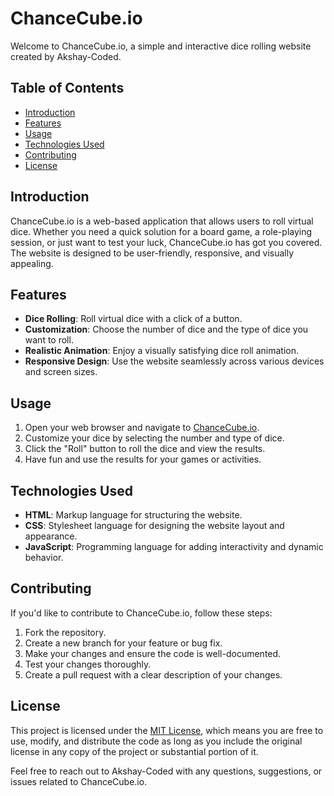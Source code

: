 # ChanceCube.io

Welcome to ChanceCube.io, a simple and interactive dice rolling website created by Akshay-Coded.

## Table of Contents

- [Introduction](#introduction)
- [Features](#features)
- [Usage](#usage)
- [Technologies Used](#technologies-used)
- [Contributing](#contributing)
- [License](#license)

## Introduction

ChanceCube.io is a web-based application that allows users to roll virtual dice. Whether you need a quick solution for a board game, a role-playing session, or just want to test your luck, ChanceCube.io has got you covered. The website is designed to be user-friendly, responsive, and visually appealing.

## Features

- **Dice Rolling**: Roll virtual dice with a click of a button.
- **Customization**: Choose the number of dice and the type of dice you want to roll.
- **Realistic Animation**: Enjoy a visually satisfying dice roll animation.
- **Responsive Design**: Use the website seamlessly across various devices and screen sizes.

## Usage

1. Open your web browser and navigate to [ChanceCube.io]( https://akshay-coded.github.io/ChanceCube.io/).
2. Customize your dice by selecting the number and type of dice.
3. Click the "Roll" button to roll the dice and view the results.
4. Have fun and use the results for your games or activities.

## Technologies Used

- **HTML**: Markup language for structuring the website.
- **CSS**: Stylesheet language for designing the website layout and appearance.
- **JavaScript**: Programming language for adding interactivity and dynamic behavior.

## Contributing

If you'd like to contribute to ChanceCube.io, follow these steps:

1. Fork the repository.
2. Create a new branch for your feature or bug fix.
3. Make your changes and ensure the code is well-documented.
4. Test your changes thoroughly.
5. Create a pull request with a clear description of your changes.

## License

This project is licensed under the [MIT License](LICENSE), which means you are free to use, modify, and distribute the code as long as you include the original license in any copy of the project or substantial portion of it.

Feel free to reach out to Akshay-Coded with any questions, suggestions, or issues related to ChanceCube.io.
